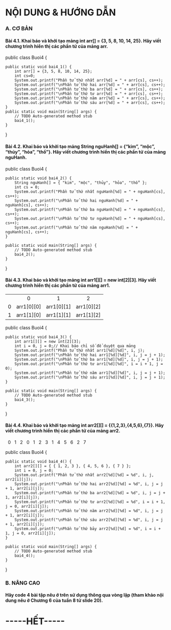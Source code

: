 <h1>NỘI DUNG & HƯỚNG DẪN</h1>
<h3>A. CƠ BẢN</h3>
<h4>Bài 4.1. Khai báo và khởi tạo mảng int arr[] = {3, 5, 8, 10, 14, 25}. Hãy viết chương trình hiển thị các phần tử của mảng arr.</h4>
public class Buoi4 {

	public static void bai4_1() {
		int arr[] = {3, 5, 8, 10, 14, 25};
		int cs=0;
		System.out.printf("Phần tử thứ nhất arr[%d] = " + arr[cs], cs++);
		System.out.printf("\nPhần tử thứ hai arr[%d] = " + arr[cs], cs++);
		System.out.printf("\nPhần tử thứ ba arr[%d] = " + arr[cs], cs++);
		System.out.printf("\nPhần tử thứ tư arr[%d] = " + arr[cs], cs++);
		System.out.printf("\nPhần tử thứ năm arr[%d] = " + arr[cs], cs++);
		System.out.printf("\nPhần tử thứ sáu arr[%d] = " + arr[cs], cs++);
	}
	public static void main(String[] args) {
		// TODO Auto-generated method stub
		bai4_1();
	}

}
<h4>Bài 4.2. Khai báo và khởi tạo mảng String nguHanh[] = {“kim”, “mộc”, “thủy”, “hỏa”, “thổ”}. Hãy viết chương trình hiển thị các phần tử của mảng nguHanh.</h4>
public class Buoi4 {

	public static void bai4_2() {
		String nguHanh[] = { "kim", "mộc", "thủy", "hỏa", "thổ" };
		int cs = 0;
		System.out.printf("Phần tử thứ nhất nguHanh[%d] = " + nguHanh[cs], cs++);
		System.out.printf("\nPhần tử thứ hai nguHanh[%d] = " + nguHanh[cs], cs++);
		System.out.printf("\nPhần tử thứ ba nguHanh[%d] = " + nguHanh[cs], cs++);
		System.out.printf("\nPhần tử thứ tư nguHanh[%d] = " + nguHanh[cs], cs++);
		System.out.printf("\nPhần tử thứ năm nguHanh[%d] = " + nguHanh[cs], cs++);
	}

	public static void main(String[] args) {
		// TODO Auto-generated method stub
		bai4_2();
	}
}
<h4>Bài 4.3. Khai báo và khởi tạo mảng int arr1[][] = new int[2][3]. Hãy viết chương trình hiển thị các phần tử của mảng arr1.</h4>
<table>
	<tr style="text-align: center">	
	<td></td>
	<td>0</td>
	<td>1</td>
	<td>2</td>
	</tr>
	<tr>	
	<td>0</td>
	<td>arr1[0][0]</td>
	<td>arr1[0][1]</td>
	<td>arr1[0][2]</td>
	</tr>
 	<tr>	
	<td>1</td>
	<td>arr1[1][0]</td>
	<td>arr1[1][1]</td>
	<td>arr1[1][2]</td>
	</tr>

</table>
public class Buoi4 {

	public static void bai4_3() {
		int arr1[][] = new int[2][3];
		int i = 0, j = 0;// Khai báo chỉ số để duyệt qua mảng
		System.out.printf("Phần tử thứ nhất arr1[%d][%d]", i, j);
		System.out.printf("\nPhần tử thứ hai arr1[%d][%d]", i, j = j + 1);
		System.out.printf("\nPhần tử thứ ba arr1[%d][%d]", i, j = j + 1);
		System.out.printf("\nPhần tử thứ tư arr1[%d][%d]", i = i + 1, j = 0);
		System.out.printf("\nPhần tử thứ năm arr1[%d][%d]", i, j = j + 1);
		System.out.printf("\nPhần tử thứ sáu arr1[%d][%d]", i, j = j + 1);
	}

	public static void main(String[] args) {
		// TODO Auto-generated method stub
		bai4_3();
	}
}
 
<h4>Bài 4.4. Khai báo và khởi tạo mảng int arr2[][] = {{1,2,3},{4,5,6},{7}}. Hãy viết chương trình hiển thị các phần tử của mảng arr2.</h4>

&nbsp; 0 &nbsp; 1 &nbsp; 2
&nbsp; 0 &nbsp; 1 &nbsp; 2 &nbsp; 3
&nbsp; 1 &nbsp; 4 &nbsp; 5 &nbsp; 6
&nbsp; 2 &nbsp; 7		

public class Buoi4 {

	public static void bai4_4() {
		int arr2[][] = { { 1, 2, 3 }, { 4, 5, 6 }, { 7 } };
		int i = 0, j = 0;
		System.out.printf("Phần tử thứ nhất arr2[%d][%d] = %d", i, j, arr2[i][j]);
		System.out.printf("\nPhần tử thứ hai arr2[%d][%d] = %d", i, j = j + 1, arr2[i][j]);
		System.out.printf("\nPhần tử thứ ba arr2[%d][%d] = %d", i, j = j + 1, arr2[i][j]);
		System.out.printf("\nPhần tử thứ tư arr2[%d][%d] = %d", i = i + 1, j = 0, arr2[i][j]);
		System.out.printf("\nPhần tử thứ năm arr2[%d][%d] = %d", i, j = j + 1, arr2[i][j]);
		System.out.printf("\nPhần tử thứ sáu arr2[%d][%d] = %d", i, j = j + 1, arr2[i][j]);
		System.out.printf("\nPhần tử thứ bảy arr2[%d][%d] = %d", i = i + 1, j = 0, arr2[i][j]);
	}

	public static void main(String[] args) {
		// TODO Auto-generated method stub
		bai4_4();
	}
}

<h3>B. NÂNG CAO</h3>
<H4>Hãy code 4 bài tập nêu ở trên sử dụng thông qua vòng lặp (tham khảo nội dung nêu ở Chương 6 của tuần 8 từ slide 20).</h4>
<h1>-----HẾT-----<h1>

